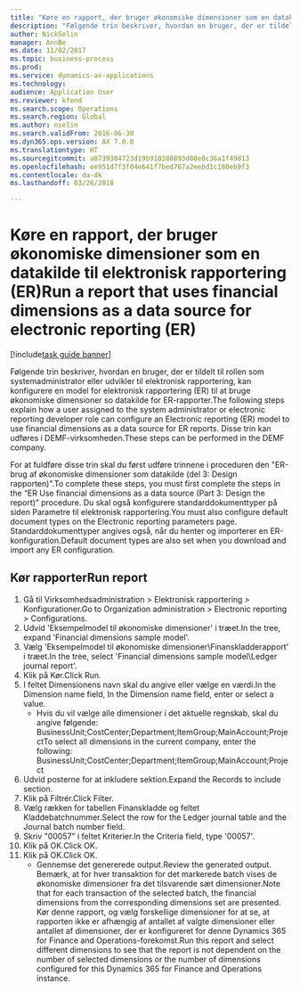```yaml
--- 
title: "Køre en rapport, der bruger økonomiske dimensioner som en datakilde til elektronisk rapportering (ER)"
description: "Følgende trin beskriver, hvordan en bruger, der er tildelt til rollen som systemadministrator eller udvikler til elektronisk rapportering, kan konfigurere en model for elektronisk rapportering (ER) til at bruge økonomiske dimensioner so datakilde for ER-rapporter."
author: NickSelin
manager: AnnBe
ms.date: 11/02/2017
ms.topic: business-process
ms.prod: 
ms.service: dynamics-ax-applications
ms.technology: 
audience: Application User
ms.reviewer: kfend
ms.search.scope: Operations
ms.search.region: Global
ms.author: nselin
ms.search.validFrom: 2016-06-30
ms.dyn365.ops.version: AX 7.0.0
ms.translationtype: HT
ms.sourcegitcommit: a0739304723d19b910388893d08e8c36a1f49d13
ms.openlocfilehash: ee951d7f3f04e641f7bed767a2eebd1c180eb9f3
ms.contentlocale: da-dk
ms.lasthandoff: 03/26/2018

---
```

# <a name="run-a-report-that-uses-financial-dimensions-as-a-data-source-for-electronic-reporting-er"></a><span data-ttu-id="d3f46-103">Køre en rapport, der bruger økonomiske dimensioner som en datakilde til elektronisk rapportering (ER)</span><span class="sxs-lookup"><span data-stu-id="d3f46-103">Run a report that uses financial dimensions as a data source for electronic reporting (ER)</span></span>

[!include[task guide banner](../../includes/task-guide-banner.md)]

<span data-ttu-id="d3f46-104">Følgende trin beskriver, hvordan en bruger, der er tildelt til rollen som systemadministrator eller udvikler til elektronisk rapportering, kan konfigurere en model for elektronisk rapportering (ER) til at bruge økonomiske dimensioner so datakilde for ER-rapporter.</span><span class="sxs-lookup"><span data-stu-id="d3f46-104">The following steps explain how a user assigned to the system administrator or electronic reporting developer role can configure an Electronic reporting (ER) model to use financial dimensions as a data source for ER reports.</span></span> <span data-ttu-id="d3f46-105">Disse trin kan udføres i DEMF-virksomheden.</span><span class="sxs-lookup"><span data-stu-id="d3f46-105">These steps can be performed in the DEMF company.</span></span>

<span data-ttu-id="d3f46-106">For at fuldføre disse trin skal du først udføre trinnene i proceduren den "ER-brug af økonomiske dimensioner som datakilde (del 3: Design rapporten)".</span><span class="sxs-lookup"><span data-stu-id="d3f46-106">To complete these steps, you must first complete the steps in the “ER Use financial dimensions as a data source (Part 3: Design the report)” procedure.</span></span> <span data-ttu-id="d3f46-107">Du skal også konfigurere standarddokumenttyper på siden Parametre til elektronisk rapportering.</span><span class="sxs-lookup"><span data-stu-id="d3f46-107">You must also configure default document types on the Electronic reporting parameters page.</span></span> <span data-ttu-id="d3f46-108">Standarddokumenttyper angives også, når du henter og importerer en ER-konfiguration.</span><span class="sxs-lookup"><span data-stu-id="d3f46-108">Default document types are also set when you download and import any ER configuration.</span></span> 


## <a name="run-report"></a><span data-ttu-id="d3f46-109">Kør rapporter</span><span class="sxs-lookup"><span data-stu-id="d3f46-109">Run report</span></span>
1. <span data-ttu-id="d3f46-110">Gå til Virksomhedsadministration > Elektronisk rapportering > Konfigurationer.</span><span class="sxs-lookup"><span data-stu-id="d3f46-110">Go to Organization administration > Electronic reporting > Configurations.</span></span>
2. <span data-ttu-id="d3f46-111">Udvid 'Eksempelmodel til økonomiske dimensioner' i træet.</span><span class="sxs-lookup"><span data-stu-id="d3f46-111">In the tree, expand 'Financial dimensions sample model'.</span></span>
3. <span data-ttu-id="d3f46-112">Vælg 'Eksempelmodel til økonomiske dimensioner\Finanskladderapport' i træet.</span><span class="sxs-lookup"><span data-stu-id="d3f46-112">In the tree, select 'Financial dimensions sample model\Ledger journal report'.</span></span>
4. <span data-ttu-id="d3f46-113">Klik på Kør.</span><span class="sxs-lookup"><span data-stu-id="d3f46-113">Click Run.</span></span>
5. <span data-ttu-id="d3f46-114">I feltet Dimensionens navn skal du angive eller vælge en værdi.</span><span class="sxs-lookup"><span data-stu-id="d3f46-114">In the Dimension name field, In the Dimension name field, enter or select a value.</span></span>
    * <span data-ttu-id="d3f46-115">Hvis du vil vælge alle dimensioner i det aktuelle regnskab, skal du angive følgende: BusinessUnit;CostCenter;Department;ItemGroup;MainAccount;Project</span><span class="sxs-lookup"><span data-stu-id="d3f46-115">To select all dimensions in the current company, enter the following:  BusinessUnit;CostCenter;Department;ItemGroup;MainAccount;Project</span></span>  
6. <span data-ttu-id="d3f46-116">Udvid posterne for at inkludere sektion.</span><span class="sxs-lookup"><span data-stu-id="d3f46-116">Expand the Records to include section.</span></span>
7. <span data-ttu-id="d3f46-117">Klik på Filtrér.</span><span class="sxs-lookup"><span data-stu-id="d3f46-117">Click Filter.</span></span>
8. <span data-ttu-id="d3f46-118">Vælg rækken for tabellen Finanskladde og feltet Kladdebatchnummer.</span><span class="sxs-lookup"><span data-stu-id="d3f46-118">Select the row for the Ledger journal table and the Journal batch number field.</span></span>
9. <span data-ttu-id="d3f46-119">Skriv "00057" i feltet Kriterier.</span><span class="sxs-lookup"><span data-stu-id="d3f46-119">In the Criteria field, type '00057'.</span></span>
10. <span data-ttu-id="d3f46-120">Klik på OK.</span><span class="sxs-lookup"><span data-stu-id="d3f46-120">Click OK.</span></span>
11. <span data-ttu-id="d3f46-121">Klik på OK.</span><span class="sxs-lookup"><span data-stu-id="d3f46-121">Click OK.</span></span>
    * <span data-ttu-id="d3f46-122">Gennemse det genererede output.</span><span class="sxs-lookup"><span data-stu-id="d3f46-122">Review the generated output.</span></span> <span data-ttu-id="d3f46-123">Bemærk, at for hver transaktion for det markerede batch vises de økonomiske dimensioner fra det tilsvarende sæt dimensioner.</span><span class="sxs-lookup"><span data-stu-id="d3f46-123">Note that for each transaction of the selected batch, the financial dimensions from the corresponding dimensions set are presented.</span></span> <span data-ttu-id="d3f46-124">Kør denne rapport, og vælg forskellige dimensioner for at se, at rapporten ikke er afhængig af antallet af valgte dimensioner eller antallet af dimensioner, der er konfigureret for denne Dynamics 365 for Finance and Operations-forekomst.</span><span class="sxs-lookup"><span data-stu-id="d3f46-124">Run this report and select different dimensions to see that the report is not dependent on the number of selected dimensions or the number of dimensions configured for this Dynamics 365 for Finance and Operations instance.</span></span>  


